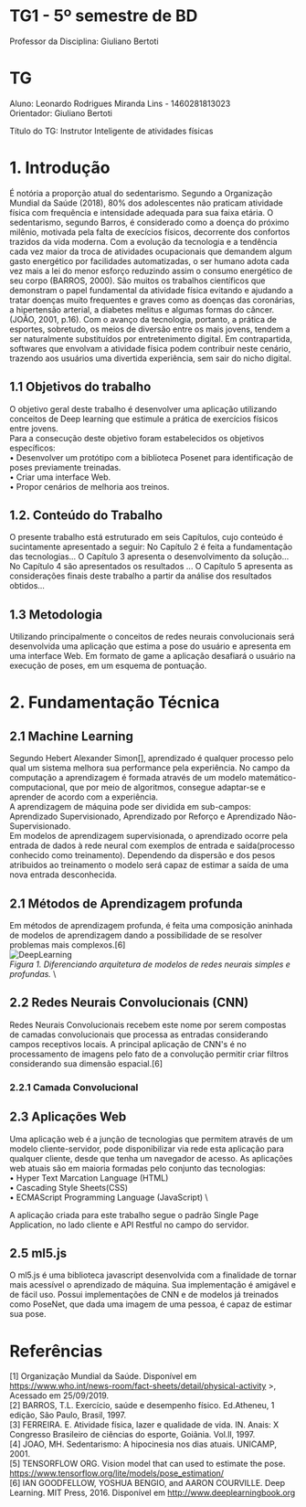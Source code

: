 # TG1 - 5º semestre de BD

 

Professor da Disciplina: Giuliano Bertoti 

 

# TG

 

Aluno: Leonardo Rodrigues Miranda Lins - 1460281813023 \
Orientador: Giuliano Bertoti

 

Título do TG: Instrutor Inteligente de atividades físicas

# 1. Introdução

É notória a proporção atual do sedentarismo. Segundo a Organização Mundial da Saúde (2018), 80% dos adolescentes não praticam atividade física com frequência e intensidade adequada para sua faixa etária.
O sedentarismo, segundo Barros, é considerado como a doença do próximo milênio, motivada pela falta de execícios físicos, decorrente dos confortos trazidos da vida moderna. Com a evolução da tecnologia e a tendência cada vez maior da troca de atividades ocupacionais que demandem algum gasto energético por facilidades automatizadas, o ser humano adota cada vez mais a lei do menor esforço reduzindo assim o consumo energético de seu corpo (BARROS, 2000).
São muitos os trabalhos científicos que demonstram o papel fundamental da atividade física evitando e ajudando a tratar doenças muito frequentes e graves como as doenças das coronárias, a hipertensão arterial, a diabetes melitus e algumas formas do câncer. (JOÃO, 2001, p.16). Com o avanço da tecnologia, portanto, a prática de esportes, sobretudo, os meios de diversão entre os mais jovens, tendem a ser naturalmente substituídos por entretenimento digital. Em contrapartida, softwares que envolvam a atividade física podem contribuir neste cenário, trazendo aos usuários uma divertida experiência, sem sair do nicho digital.


## 1.1 Objetivos do trabalho

O objetivo geral deste trabalho é desenvolver uma aplicação utilizando conceitos de Deep learning que estimule a prática de exercícios físicos entre jovens.
\
Para a consecução deste objetivo foram estabelecidos os objetivos específicos: \
• Desenvolver um protótipo com a biblioteca Posenet para identificação de poses previamente treinadas. \
• Criar uma interface Web. \
• Propor cenários de melhoria aos treinos. 

## 1.2. Conteúdo do Trabalho

O presente trabalho está estruturado em seis Capítulos, cujo conteúdo é sucintamente apresentado a seguir:
No Capítulo 2 é feita a fundamentação das tecnologias...
O Capítulo 3 apresenta o desenvolvimento da solução...
No Capítulo 4 são apresentados os resultados ...
O Capítulo 5 apresenta as considerações finais  deste trabalho a partir da análise dos resultados obtidos...

## 1.3 Metodologia

Utilizando principalmente o conceitos de redes neurais convolucionais será desenvolvida uma aplicação que estima a pose do usuário e apresenta em uma interface Web. Em formato de game a aplicação desafiará o usuário na execução de poses, em um esquema de pontuação.

# 2. Fundamentação Técnica


## 2.1 Machine Learning
 Segundo Hebert Alexander Simon[], aprendizado é qualquer processo pelo qual um sistema melhora sua performance pela experiência. No campo da computação a aprendizagem é formada através de um modelo matemático-computacional, que por meio de algoritmos, consegue adaptar-se e aprender de acordo com a experiência.\
 A aprendizagem de máquina pode ser dividida em sub-campos: Aprendizado Supervisionado, Aprendizado por Reforço e Aprendizado Não-Supervisionado.\
 Em modelos de aprendizagem supervisionada, o aprendizado ocorre pela entrada de dados à rede neural com exemplos de entrada e saída(processo conhecido como treinamento). Dependendo da dispersão e dos pesos atribuidos ao treinamento o modelo será capaz de estimar a saída de uma nova entrada desconhecida.  
## 2.1 Métodos de Aprendizagem profunda
 Em métodos de aprendizagem profunda, é feita uma composição aninhada de modelos de aprendizagem dando a possibilidade de se resolver problemas mais complexos.[6] \
 ![DeepLearning](https://www.institutodeengenharia.org.br/site/wp-content/uploads/2019/04/2.png) \
     _Figura 1. Diferenciando arquitetura de modelos de redes neurais simples e profundas._ \
     
## 2.2 Redes Neurais Convolucionais (CNN)
  Redes Neurais Convolucionais recebem este nome por serem compostas de camadas convolucionais que processa as entradas considerando campos receptivos locais.  A principal aplicação de CNN's é no processamento de imagens pelo fato de a convolução permitir criar filtros considerando sua dimensão espacial.[6] 
  ### 2.2.1 Camada Convolucional
   
## 2.3 Aplicações Web
  Uma aplicação web é a junção de tecnologias que permitem através de um modelo cliente-servidor, pode disponibilizar via rede esta aplicação para qualquer cliente, desde que tenha um navegador de acesso. As aplicações web atuais são em maioria formadas pelo conjunto das tecnologias: \
  • Hyper Text Marcation Language (HTML) \
  • Cascading Style Sheets(CSS) \
  • ECMAScript Programming Language (JavaScript) \
  
  A aplicação criada para este trabalho segue o padrão Single Page Application, no lado cliente e API Restful no campo do servidor.

## 2.5 ml5.js

 O ml5.js é uma biblioteca javascript desenvolvida com a finalidade de tornar mais acessível o aprendizado de máquina. Sua implementação é amigável e de fácil uso. Possui implementações de CNN e de modelos já treinados como PoseNet, que dada uma imagem de uma pessoa, é capaz de estimar sua pose.   
 
# Referências

[1] Organização Mundial da Saúde. Disponível em https://www.who.int/news-room/fact-sheets/detail/physical-activity >, Acessado em 25/09/2019. \
[2] BARROS, T.L. Exercício, saúde e desempenho físico. Ed.Atheneu, 1 edição, São Paulo, Brasil, 1997. \
[3] FERREIRA. E. Atividade física, lazer e qualidade de vida. IN. Anais: X Congresso Brasileiro de ciências do esporte, Goiãnia. Vol.ll, 1997. \
[4] JOAO, MH. Sedentarismo: A hipocinesia nos dias atuais. UNICAMP, 2001. \
[5] TENSORFLOW ORG. Vision model that can used to estimate the pose. https://www.tensorflow.org/lite/models/pose_estimation/ \
[6] IAN GOODFELLOW, YOSHUA BENGIO, and AARON COURVILLE. Deep Learning. MIT Press, 2016. Disponível em http://www.deeplearningbook.org
